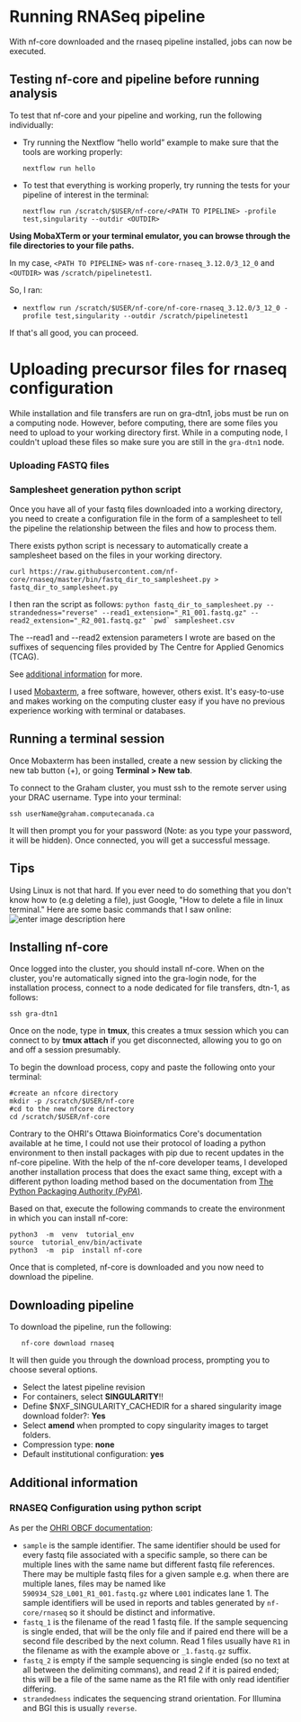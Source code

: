 
# Running RNASeq pipeline
With nf-core downloaded and the rnaseq pipeline installed, jobs can now be executed.

## Testing nf-core and pipeline before running analysis


To test that nf-core and your pipeline and working, run the following individually:  
-   Try running the Nextflow “hello world” example to make sure that the tools are working properly:

	`nextflow run hello `

-   To test that everything is working properly, try running the tests for your pipeline of interest in the terminal:

	`nextflow run /scratch/$USER/nf-core/<PATH TO PIPELINE> -profile test,singularity --outdir <OUTDIR>`

**Using MobaXTerm or your terminal emulator, you can browse through the file directories to your file paths.** 

In my case, `<PATH TO PIPELINE>` was `nf-core-rnaseq_3.12.0/3_12_0` and `<OUTDIR>` was `/scratch/pipelinetest1`. 

So, I ran:
 - ``nextflow run /scratch/$USER/nf-core/nf-core-rnaseq_3.12.0/3_12_0
   -profile test,singularity --outdir /scratch/pipelinetest1``

If that's all good, you can proceed.

# Uploading precursor files for rnaseq configuration

While installation and file transfers are run on gra-dtn1, jobs must be run on a computing node. However, before computing, there are some files you need to upload to your working directory first. While in a computing node, I couldn't upload these files so make sure you are still in the `gra-dtn1` node.

### Uploading FASTQ files



### Samplesheet generation python script
Once you have all of your fastq files downloaded into a working directory, you need to create a configuration file in the form of a samplesheet to tell the pipeline the relationship between the files and how to process them.

There exists python script is necessary to automatically create a samplesheet based on the files in your working directory.

`curl https://raw.githubusercontent.com/nf-core/rnaseq/master/bin/fastq_dir_to_samplesheet.py > fastq_dir_to_samplesheet.py`
 
 I then ran the script as follows:
 ``python fastq_dir_to_samplesheet.py --strandedness="reverse" --read1_extension="_R1_001.fastq.gz" --read2_extension="_R2_001.fastq.gz" `pwd` samplesheet.csv``

The --read1 and --read2 extension parameters I wrote are based on the suffixes of sequencing files provided by The Centre for Applied Genomics (TCAG).

See [additional information](#python) for more.


I used [Mobaxterm](https://mobaxterm.mobatek.net/), a free software, however, others exist. It's easy-to-use and makes working on the computing cluster easy if you have no previous experience working with terminal or databases.

## Running a terminal session

Once Mobaxterm has been installed, create a new session by clicking the new tab button (+), or going **Terminal > New tab**.

To connect to the Graham cluster, you must ssh to the remote server using your DRAC username. Type into your terminal:

    ssh userName@graham.computecanada.ca
It will then prompt you for your password (Note: as you type your password, it will be hidden). Once connected, you will get a successful message.

## Tips

Using Linux is not that hard. If you ever need to do something that you don't know how to (e.g deleting a file), just Google, "How to delete a file in linux terminal."
Here are some basic commands that I saw online:
![enter image description here](https://github.com/majd-alaarg/bioInformatics/blob/28fc76aaf0fd7a51715005981cae5fcf706c693e/Assets/Linux%20Commands.png)

## Installing nf-core

Once logged into the cluster, you should install nf-core. When on the cluster, you're automatically signed into the gra-login node, for the installation process, connect to a node dedicated for file transfers, dtn-1, as follows:

    ssh gra-dtn1
Once on the node, type in **tmux**, this creates a tmux session which you can connect to by **tmux attach** if you get disconnected, allowing you to go on and off a session presumably.

To begin the download process, copy and paste the following onto your terminal:

    #create an nfcore directory
    mkdir -p /scratch/$USER/nf-core
    #cd to the new nfcore directory
    cd /scratch/$USER/nf-core
  
Contrary to the OHRI's Ottawa Bioinformatics Core's documentation available at he time, I could not use their protocol of loading a python environment to then install packages with pip due to recent updates in the nf-core pipeline. With the help of the nf-core developer teams, I developed another installation process that does the exact same thing, except with a different python loading method based on the documentation from [The Python Packaging Authority (_PyPA_)](https://packaging.python.org/en/latest/guides/installing-using-pip-and-virtual-environments/).

Based on that, execute the following commands to create the environment in which you can install nf-core:

    python3  -m  venv  tutorial_env
    source  tutorial_env/bin/activate
    python3  -m  pip  install nf-core

Once that is completed, nf-core is downloaded and you now need to download the pipeline.

## Downloading pipeline

To download the pipeline, run the following: 

       nf-core download rnaseq

It will then guide you through the download process, prompting you to choose several options.

 - Select the latest pipeline revision
 - For containers, select **SINGULARITY**!!
 - Define $NXF_SINGULARITY_CACHEDIR for a shared singularity image download folder?: **Yes**
 - Select **amend** when prompted to copy singularity images to target folders.
 - Compression type: **none**
 - Default institutional configuration: **yes**


## Additional information

### <a id=python></a> RNASEQ Configuration using python script
As per the [OHRI OBCF documentation](https://gitlab.com/ohri/obcf-documentation/-/blob/master/Files/nfcore-rnaseq-graham-HOWTO.md?ref_type=heads): 
-   `sample` is the sample identifier. The same identifier should be used for every fastq file associated with a specific sample, so there can be multiple lines with the same name but different fastq file references. There may be multiple fastq files for a given sample e.g. when there are multiple lanes, files may be named like `590934_S28_L001_R1_001.fastq.gz` where `L001` indicates lane 1. The sample identifiers will be used in reports and tables generated by `nf-core/rnaseq` so it should be distinct and informative.
-   `fastq_1` is the filename of the read 1 fastq file. If the sample sequencing is single ended, that will be the only file and if paired end there will be a second file described by the next column. Read 1 files usually have `R1` in the filename as with the example above or `_1.fastq.gz` suffix.
-   `fastq_2` is empty if the sample sequencing is single ended (so no text at all between the delimiting commans), and read 2 if it is paired ended; this will be a file of the same name as the R1 file with only read identifier differing.
-   `strandedness` indicates the sequencing strand orientation. For Illumina and BGI this is usually `reverse`.
